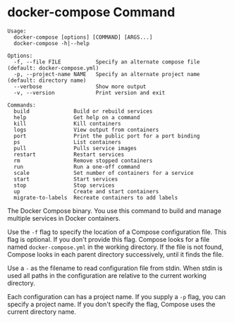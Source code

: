 <!--[metadata]>
+++
title = "docker-compose"
description = "docker-compose Command Binary"
keywords = ["fig, composition, compose, docker, orchestration, cli,  docker-compose"]
[menu.main]
parent = "smn_compose_cli"
weight=-2	
+++
<![end-metadata]-->


# docker-compose Command

```
Usage:
  docker-compose [options] [COMMAND] [ARGS...]
  docker-compose -h|--help

Options:
  -f, --file FILE           Specify an alternate compose file (default: docker-compose.yml)
  -p, --project-name NAME   Specify an alternate project name (default: directory name)
  --verbose                 Show more output
  -v, --version             Print version and exit

Commands:
  build              Build or rebuild services
  help               Get help on a command
  kill               Kill containers
  logs               View output from containers
  port               Print the public port for a port binding
  ps                 List containers
  pull               Pulls service images
  restart            Restart services
  rm                 Remove stopped containers
  run                Run a one-off command
  scale              Set number of containers for a service
  start              Start services
  stop               Stop services
  up                 Create and start containers
  migrate-to-labels  Recreate containers to add labels
```

The Docker Compose binary. You use this command to build and manage multiple services in Docker containers.

Use the `-f` flag to specify the location of a Compose configuration file. This
flag is optional. If you don't provide this flag. Compose looks for a file named
`docker-compose.yml` in the  working directory. If the file is not found,
Compose looks in each parent directory successively, until it finds the file.

Use a `-` as the filename to read configuration file from stdin. When stdin is
used all paths in the configuration are relative to the current working
directory.

Each configuration can has a project name. If you supply a `-p` flag, you can specify a project name. If you don't specify the flag, Compose uses the current directory name.
